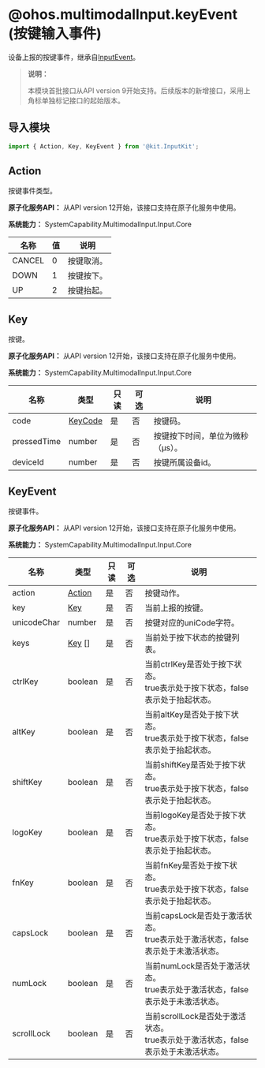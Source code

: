 # @ohos.multimodalInput.keyEvent (按键输入事件)

设备上报的按键事件，继承自[InputEvent](js-apis-inputevent.md)。

> **说明：**
>
> 本模块首批接口从API version 9开始支持。后续版本的新增接口，采用上角标单独标记接口的起始版本。

## 导入模块

```js
import { Action, Key, KeyEvent } from '@kit.InputKit';
```

## Action

按键事件类型。

**原子化服务API：** 从API version 12开始，该接口支持在原子化服务中使用。

**系统能力：** SystemCapability.MultimodalInput.Input.Core

| 名称   | 值  | 说明     |
| ------ | ------- | -------- |
| CANCEL | 0    | 按键取消。 |
| DOWN   | 1    | 按键按下。 |
| UP     | 2    | 按键抬起。 |

## Key

按键。

**原子化服务API：** 从API version 12开始，该接口支持在原子化服务中使用。

**系统能力：** SystemCapability.MultimodalInput.Input.Core

| 名称        | 类型 | 只读 | 可选 | 说明           |
| ----------- | -------- | ---- | ---- | -------------- |
| code        | [KeyCode](js-apis-keycode.md#keycode)  | 是   | 否   | 按键码。         |
| pressedTime | number   | 是   | 否   | 按键按下时间，单位为微秒（μs）。 |
| deviceId    | number   | 是   | 否   | 按键所属设备id。   |

## KeyEvent

按键事件。

**原子化服务API：** 从API version 12开始，该接口支持在原子化服务中使用。

**系统能力：** SystemCapability.MultimodalInput.Input.Core

| 名称        | 类型 | 只读 | 可选 | 说明                           |
| ----------- | -------- | ---- | ---- | ------------------------------ |
| action      | [Action](#action)   | 是   | 否   | 按键动作。                       |
| key         | [Key](#key)      | 是   | 否   | 当前上报的按键。             |
| unicodeChar | number   | 是   | 否   | 按键对应的uniCode字符。          |
| keys        | [Key](#key) []    | 是   | 否   | 当前处于按下状态的按键列表。     |
| ctrlKey     | boolean  | 是   | 否   | 当前ctrlKey是否处于按下状态。 <br/>true表示处于按下状态，false表示处于抬起状态。 |
| altKey      | boolean  | 是   | 否   | 当前altKey是否处于按下状态。 <br/>true表示处于按下状态，false表示处于抬起状态。     |
| shiftKey    | boolean  | 是   | 否   | 当前shiftKey是否处于按下状态。 <br/>true表示处于按下状态，false表示处于抬起状态。   |
| logoKey     | boolean  | 是   | 否   | 当前logoKey是否处于按下状态。 <br/>true表示处于按下状态，false表示处于抬起状态。    |
| fnKey       | boolean  | 是   | 否   | 当前fnKey是否处于按下状态。 <br/>true表示处于按下状态，false表示处于抬起状态。      |
| capsLock    | boolean  | 是   | 否   | 当前capsLock是否处于激活状态。 <br/>true表示处于激活状态，false表示处于未激活状态。   |
| numLock     | boolean  | 是   | 否   | 当前numLock是否处于激活状态。 <br/>true表示处于激活状态，false表示处于未激活状态。    |
| scrollLock  | boolean  | 是   | 否   | 当前scrollLock是否处于激活状态。 <br/>true表示处于激活状态，false表示处于未激活状态。 |
